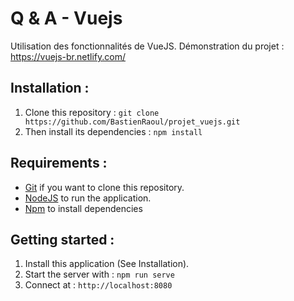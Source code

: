 # Q & A - Vuejs

Utilisation des fonctionnalités de VueJS.
Démonstration du projet : https://vuejs-br.netlify.com/

## Installation :

1. Clone this repository : `git clone https://github.com/BastienRaoul/projet_vuejs.git`  
2. Then install its dependencies : `npm install`

## Requirements :

- [Git](https://git-scm.com/) if you want to clone this repository.
- [NodeJS](https://nodejs.org/en/) to run the application.
- [Npm](https://www.npmjs.com/) to install dependencies

## Getting started :

1. Install this application (See Installation).
2. Start the server with : `npm run serve`
3. Connect at : `http://localhost:8080`
